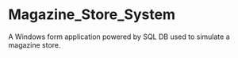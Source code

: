 # Magazine_Store_System
A Windows form application powered by SQL DB used to simulate a magazine store.
